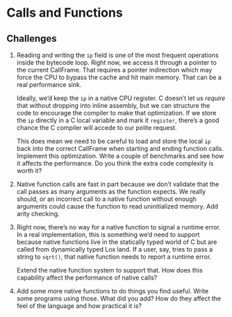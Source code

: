 # Calls and Functions

## Challenges

1. Reading and writing the `ip` field is one of the most frequent operations inside the bytecode loop. Right now, we access it through a pointer to the current CallFrame. That requires a pointer indirection which may force the CPU to bypass the cache and hit main memory. That can be a real performance sink.

   Ideally, we’d keep the `ip` in a native CPU register. C doesn’t let us _require_ that without dropping into inline assembly, but we can structure the code to encourage the compiler to make that optimization. If we store the `ip` directly in a C local variable and mark it `register`, there’s a good chance the C compiler will accede to our polite request.

   This does mean we need to be careful to load and store the local `ip` back into the correct CallFrame when starting and ending function calls. Implement this optimization. Write a couple of benchmarks and see how it affects the performance. Do you think the extra code complexity is worth it?

2. Native function calls are fast in part because we don’t validate that the call passes as many arguments as the function expects. We really should, or an incorrect call to a native function without enough arguments could cause the function to read uninitialized memory. Add arity checking.

3. Right now, there’s no way for a native function to signal a runtime error. In a real implementation, this is something we’d need to support because native functions live in the statically typed world of C but are called from dynamically typed Lox land. If a user, say, tries to pass a string to `sqrt()`, that native function needs to report a runtime error.

   Extend the native function system to support that. How does this capability affect the performance of native calls?

4. Add some more native functions to do things you find useful. Write some programs using those. What did you add? How do they affect the feel of the language and how practical it is?
